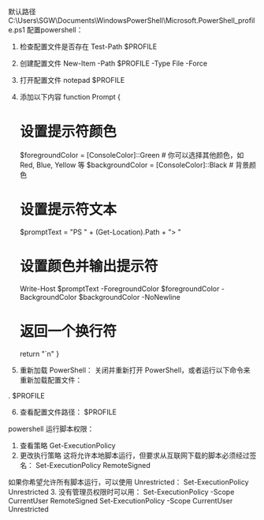 默认路径
    C:\Users\SGW\Documents\WindowsPowerShell\Microsoft.PowerShell_profile.ps1
配置powershell：
1. 检查配置文件是否存在
Test-Path $PROFILE
2. 创建配置文件
New-Item -Path $PROFILE -Type File -Force
3. 打开配置文件
notepad $PROFILE
4. 添加以下内容
function Prompt {
    # 设置提示符颜色
    $foregroundColor = [ConsoleColor]::Green  # 你可以选择其他颜色，如 Red, Blue, Yellow 等
    $backgroundColor = [ConsoleColor]::Black  # 背景颜色

    # 设置提示符文本
    $promptText = "PS " + (Get-Location).Path + "> "

    # 设置颜色并输出提示符
    Write-Host $promptText -ForegroundColor $foregroundColor -BackgroundColor $backgroundColor -NoNewline

    # 返回一个换行符
    return "`n"
}
5. 重新加载 PowerShell： 关闭并重新打开 PowerShell，或者运行以下命令来重新加载配置文件：

. $PROFILE

6. 查看配置文件路径：
$PROFILE


powershell 运行脚本权限：
1. 查看策略
Get-ExecutionPolicy
2. 更改执行策略 
这将允许本地脚本运行，但要求从互联网下载的脚本必须经过签名：
Set-ExecutionPolicy RemoteSigned

如果你希望允许所有脚本运行，可以使用 Unrestricted：
Set-ExecutionPolicy Unrestricted
3. 没有管理员权限时可以用：
Set-ExecutionPolicy -Scope CurrentUser RemoteSigned
Set-ExecutionPolicy -Scope CurrentUser Unrestricted